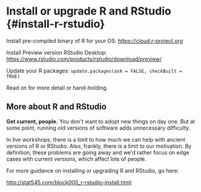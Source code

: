 # Install or upgrade R and RStudio {#install-r-rstudio}

Install pre-compiled binary of R for your OS: <https://cloud.r-project.org>

Install Preview version RStudio Desktop: <https://www.rstudio.com/products/rstudio/download/preview/>

Update your R packages: `update.packages(ask = FALSE, checkBuilt = TRUE)`

Read on for more detail or hand-holding.

## More about R and RStudio

**Get current, people.** You don't want to adopt new things on day one. But at some point, running old versions of software adds unnecessary difficulty.

In live workshops, there is a limit to how much we can help with ancient versions of R or RStudio. Also, frankly, there is a limit to our motivation. By definition, these problems are going away and we'd rather focus on edge cases with current versions, which affect lots of people.

For more guidance on installing or upgrading R and RStudio, go here:

<http://stat545.com/block000_r-rstudio-install.html>
